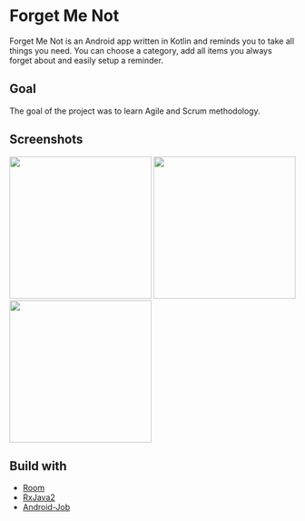 # Forget Me Not 
Forget Me Not is an Android app written in Kotlin and reminds you to take all things you need. You can choose a category, add all items you always forget about and easily setup a reminder.

## Goal
The goal of the project was to learn Agile and Scrum methodology.

## Screenshots 
<img src="https://github.com/keresmi/forget-me-not/blob/master/screenshots/Screenshot_20180508-183745.png" width="250"> <img src="https://github.com/keresmi/forget-me-not/blob/master/screenshots/Screenshot_20180508-183851.png" width="250"> <img src="https://github.com/keresmi/forget-me-not/blob/master/screenshots/Screenshot_20180508-184305.png" width="250">

## Build with 
* [Room](https://developer.android.com/topic/libraries/architecture/room)
* [RxJava2](https://github.com/ReactiveX/RxJava)
* [Android-Job](https://github.com/evernote/android-job)
